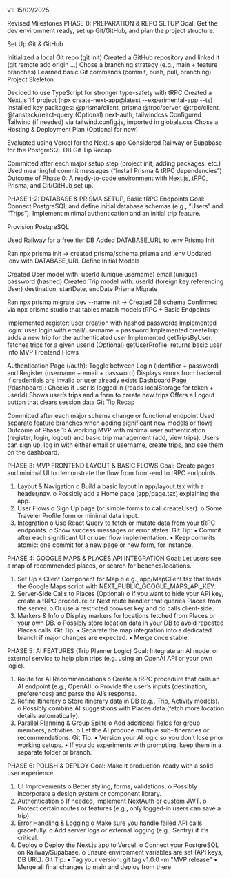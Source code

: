 v1: 15/02/2025

Revised Milestones
PHASE 0: PREPARATION & REPO SETUP
Goal: Get the dev environment ready, set up Git/GitHub, and plan the project structure.

Set Up Git & GitHub

Initialized a local Git repo (git init)
Created a GitHub repository and linked it (git remote add origin …)
Chose a branching strategy (e.g., main + feature branches)
Learned basic Git commands (commit, push, pull, branching)
Project Skeleton

Decided to use TypeScript for stronger type-safety with tRPC
Created a Next.js 14 project (npx create-next-app@latest --experimental-app --ts)
Installed key packages:
@prisma/client, prisma
@trpc/server, @trpc/client, @tanstack/react-query
(Optional) next-auth, tailwindcss
Configured Tailwind (if needed) via tailwind.config.js, imported in globals.css
Chose a Hosting & Deployment Plan (Optional for now)

Evaluated using Vercel for the Next.js app
Considered Railway or Supabase for the PostgreSQL DB
Git Tip Recap

Committed after each major setup step (project init, adding packages, etc.)
Used meaningful commit messages (“Install Prisma & tRPC dependencies”)
Outcome of Phase 0:
A ready-to-code environment with Next.js, tRPC, Prisma, and Git/GitHub set up.

PHASE 1-2: DATABASE & PRISMA SETUP, Basic tRPC Endpoints
Goal: Connect PostgreSQL and define initial database schemas (e.g., “Users” and “Trips”). Implement minimal authentication and an initial trip feature.

Provision PostgreSQL

Used Railway for a free tier DB
Added DATABASE_URL to .env
Prisma Init

Ran npx prisma init → created prisma/schema.prisma and .env
Updated .env with DATABASE_URL
Define Initial Models

Created User model with:
userId (unique username)
email (unique)
password (hashed)
Created Trip model with:
userId (foreign key referencing User)
destination, startDate, endDate
Prisma Migrate

Ran npx prisma migrate dev --name init → Created DB schema
Confirmed via npx prisma studio that tables match models
tRPC + Basic Endpoints

Implemented register: user creation with hashed passwords
Implemented login: user login with email/username + password
Implemented createTrip: adds a new trip for the authenticated user
Implemented getTripsByUser: fetches trips for a given userId
(Optional) getUserProfile: returns basic user info
MVP Frontend Flows

Authentication Page (/auth):
Toggle between Login (identifier + password) and Register (username + email + password)
Displays errors from backend if credentials are invalid or user already exists
Dashboard Page (/dashboard):
Checks if user is logged in (reads localStorage for token + userId)
Shows user’s trips and a form to create new trips
Offers a Logout button that clears session data
Git Tip Recap

Committed after each major schema change or functional endpoint
Used separate feature branches when adding significant new models or flows
Outcome of Phase 1:
A working MVP with minimal user authentication (register, login, logout) and basic trip management (add, view trips). Users can sign up, log in with either email or username, create trips, and see them on the dashboard.


 
PHASE 3: MVP FRONTEND LAYOUT & BASIC FLOWS
Goal: Create pages and minimal UI to demonstrate the flow from front-end to tRPC endpoints.
1.	Layout & Navigation
o	Build a basic layout in app/layout.tsx with a header/nav.
o	Possibly add a Home page (app/page.tsx) explaining the app.
2.	User Flows
o	Sign Up page (or simple forms to call createUser).
o	Some Traveler Profile form or minimal data input.
3.	Integration
o	Use React Query to fetch or mutate data from your tRPC endpoints.
o	Show success messages or error states.
Git Tip:
•	Commit after each significant UI or user flow implementation.
•	Keep commits atomic: one commit for a new page or new form, for instance.
 
PHASE 4: GOOGLE MAPS & PLACES API INTEGRATION
Goal: Let users see a map of recommended places, or search for beaches/locations.
1.	Set Up a Client Component for Map
o	e.g., app/MapClient.tsx that loads the Google Maps script with NEXT_PUBLIC_GOOGLE_MAPS_API_KEY.
2.	Server-Side Calls to Places (Optional)
o	If you want to hide your API key, create a tRPC procedure or Next route handler that queries Places from the server.
o	Or use a restricted browser key and do calls client-side.
3.	Markers & Info
o	Display markers for locations fetched from Places or your own DB.
o	Possibly store location data in your DB to avoid repeated Places calls.
Git Tip:
•	Separate the map integration into a dedicated branch if major changes are expected.
•	Merge once stable.
 
PHASE 5: AI FEATURES (Trip Planner Logic)
Goal: Integrate an AI model or external service to help plan trips (e.g. using an OpenAI API or your own logic).
1.	Route for AI Recommendations
o	Create a tRPC procedure that calls an AI endpoint (e.g., OpenAI).
o	Provide the user’s inputs (destination, preferences) and parse the AI’s response.
2.	Refine Itinerary
o	Store itinerary data in DB (e.g., Trip, Activity models).
o	Possibly combine AI suggestions with Places data (fetch more location details automatically).
3.	Parallel Planning & Group Splits
o	Add additional fields for group members, activities.
o	Let the AI produce multiple sub-itineraries or recommendations.
Git Tip:
•	Version your AI logic so you don’t lose prior working setups.
•	If you do experiments with prompting, keep them in a separate folder or branch.
 
PHASE 6: POLISH & DEPLOY
Goal: Make it production-ready with a solid user experience.
1.	UI Improvements
o	Better styling, forms, validations.
o	Possibly incorporate a design system or component library.
2.	Authentication
o	If needed, implement NextAuth or custom JWT.
o	Protect certain routes or features (e.g., only logged-in users can save a trip).
3.	Error Handling & Logging
o	Make sure you handle failed API calls gracefully.
o	Add server logs or external logging (e.g., Sentry) if it’s critical.
4.	Deploy
o	Deploy the Next.js app to Vercel.
o	Connect your PostgreSQL on Railway/Supabase.
o	Ensure environment variables are set (API keys, DB URL).
Git Tip:
•	Tag your version: git tag v1.0.0 -m "MVP release"
•	Merge all final changes to main and deploy from there.

